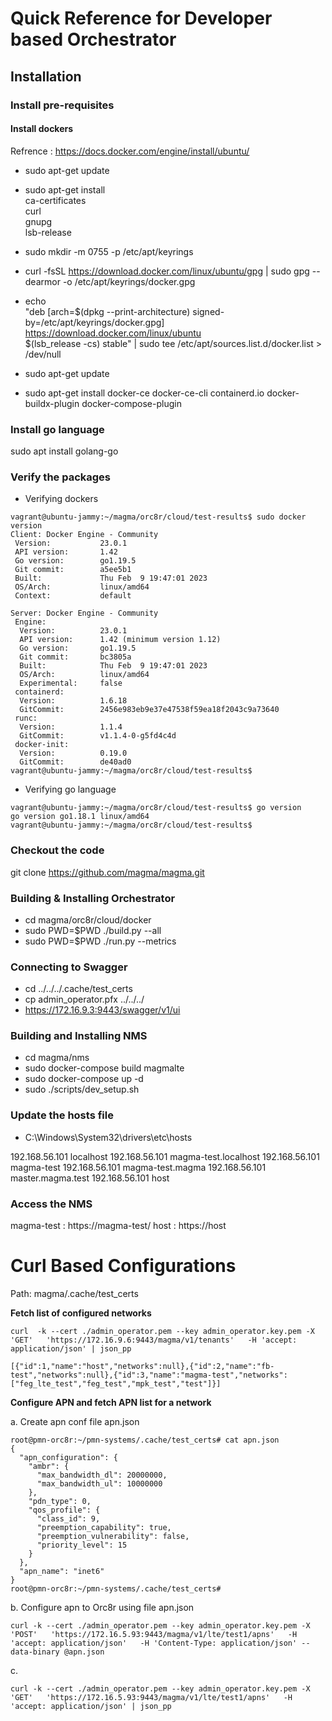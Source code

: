 # Quick Reference for Developer based Orchestrator

## Installation
### Install pre-requisites

#### Install dockers

Refrence : https://docs.docker.com/engine/install/ubuntu/
* sudo apt-get update
* sudo apt-get install \
    ca-certificates \
    curl \
    gnupg \
    lsb-release
    
* sudo mkdir -m 0755 -p /etc/apt/keyrings
* curl -fsSL https://download.docker.com/linux/ubuntu/gpg | sudo gpg --dearmor -o /etc/apt/keyrings/docker.gpg
* echo \
  "deb [arch=$(dpkg --print-architecture) signed-by=/etc/apt/keyrings/docker.gpg] https://download.docker.com/linux/ubuntu \
  $(lsb_release -cs) stable" | sudo tee /etc/apt/sources.list.d/docker.list > /dev/null
  
* sudo apt-get update
* sudo apt-get install docker-ce docker-ce-cli containerd.io docker-buildx-plugin docker-compose-plugin

### Install go language
sudo apt install golang-go

### Verify the packages

* Verifying dockers
```
vagrant@ubuntu-jammy:~/magma/orc8r/cloud/test-results$ sudo docker version
Client: Docker Engine - Community
 Version:           23.0.1
 API version:       1.42
 Go version:        go1.19.5
 Git commit:        a5ee5b1
 Built:             Thu Feb  9 19:47:01 2023
 OS/Arch:           linux/amd64
 Context:           default

Server: Docker Engine - Community
 Engine:
  Version:          23.0.1
  API version:      1.42 (minimum version 1.12)
  Go version:       go1.19.5
  Git commit:       bc3805a
  Built:            Thu Feb  9 19:47:01 2023
  OS/Arch:          linux/amd64
  Experimental:     false
 containerd:
  Version:          1.6.18
  GitCommit:        2456e983eb9e37e47538f59ea18f2043c9a73640
 runc:
  Version:          1.1.4
  GitCommit:        v1.1.4-0-g5fd4c4d
 docker-init:
  Version:          0.19.0
  GitCommit:        de40ad0
vagrant@ubuntu-jammy:~/magma/orc8r/cloud/test-results$
```

* Verifying go language
```
vagrant@ubuntu-jammy:~/magma/orc8r/cloud/test-results$ go version
go version go1.18.1 linux/amd64
vagrant@ubuntu-jammy:~/magma/orc8r/cloud/test-results$
```

### Checkout the code 
git clone https://github.com/magma/magma.git

### Building & Installing Orchestrator
* cd magma/orc8r/cloud/docker 
* sudo PWD=$PWD ./build.py --all   
* sudo PWD=$PWD ./run.py --metrics 

### Connecting to Swagger
* cd ../../../.cache/test_certs 
* cp admin_operator.pfx ../../../ 
* https://172.16.9.3:9443/swagger/v1/ui 

### Building and Installing NMS
* cd magma/nms
* sudo docker-compose build magmalte  
* sudo docker-compose up -d 
* sudo ./scripts/dev_setup.sh 

### Update the hosts file

* C:\Windows\System32\drivers\etc\hosts 

192.168.56.101 localhost
192.168.56.101 magma-test.localhost
192.168.56.101 magma-test
192.168.56.101 magma-test.magma
192.168.56.101 master.magma.test 
192.168.56.101 host

### Access the NMS
magma-test : https://magma-test/
host : https://host

# Curl Based Configurations
Path: magma/.cache/test_certs

**Fetch list of configured networks**
```
curl  -k --cert ./admin_operator.pem --key admin_operator.key.pem -X 'GET'   'https://172.16.9.6:9443/magma/v1/tenants'   -H 'accept: application/json' | json_pp

[{"id":1,"name":"host","networks":null},{"id":2,"name":"fb-test","networks":null},{"id":3,"name":"magma-test","networks":["feg_lte_test","feg_test","mpk_test","test"]}]
```  
**Configure APN and fetch APN list for a network**

a. Create apn conf file apn.json
```
root@pmn-orc8r:~/pmn-systems/.cache/test_certs# cat apn.json
{
  "apn_configuration": {
    "ambr": {
      "max_bandwidth_dl": 20000000,
      "max_bandwidth_ul": 10000000
    },
    "pdn_type": 0,
    "qos_profile": {
      "class_id": 9,
      "preemption_capability": true,
      "preemption_vulnerability": false,
      "priority_level": 15
    }
  },
  "apn_name": "inet6"
}
root@pmn-orc8r:~/pmn-systems/.cache/test_certs#
```
b. Configure apn to Orc8r using file apn.json

```
curl -k --cert ./admin_operator.pem --key admin_operator.key.pem -X 'POST'   'https://172.16.5.93:9443/magma/v1/lte/test1/apns'   -H 'accept: application/json'   -H 'Content-Type: application/json' --data-binary @apn.json

```
c. 

```
curl -k --cert ./admin_operator.pem --key admin_operator.key.pem -X 'GET'   'https://172.16.5.93:9443/magma/v1/lte/test1/apns'   -H 'accept: application/json' | json_pp

```
